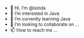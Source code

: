 - 👋 Hi, I’m @lsinda
- 👀 I’m interested in Java
- 🌱 I’m currently learning Java
- 💞️ I’m looking to collaborate on ...
- 📫 How to reach me ...

<!---
lsinda/lsinda is a ✨ special ✨ repository because its `README.md` (this file) appears on your GitHub profile.
You can click the Preview link to take a look at your changes.
--->
